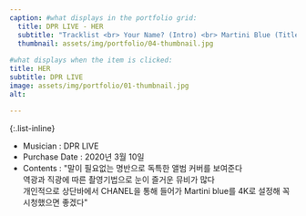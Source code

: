 ```yaml
---
caption: #what displays in the portfolio grid:
  title: DPR LIVE - HER
  subtitle: "Tracklist <br> Your Name? (Intro) <br> Martini Blue (Title) <br> Jasmine <br> Text Me <br> Is You Down" 
  thumbnail: assets/img/portfolio/04-thumbnail.jpg
  
#what displays when the item is clicked:
title: HER
subtitle: DPR LIVE
image: assets/img/portfolio/01-thumbnail.jpg
alt:

---
```


{:.list-inline} 
- Musician : DPR LIVE 
- Purchase Date : 2020년 3월 10일 
- Contents : "말이 필요없는 명반으로 독특한 앨범 커버를 보여준다 <br> 역광과 직광에 따른 촬영기법으로 눈이 즐거운 뮤비가 많다 <br> 개인적으로 상단바에서 CHANEL을 통해 들어가 Martini blue를 4K로 설정해 꼭 시청했으면 좋겠다"

